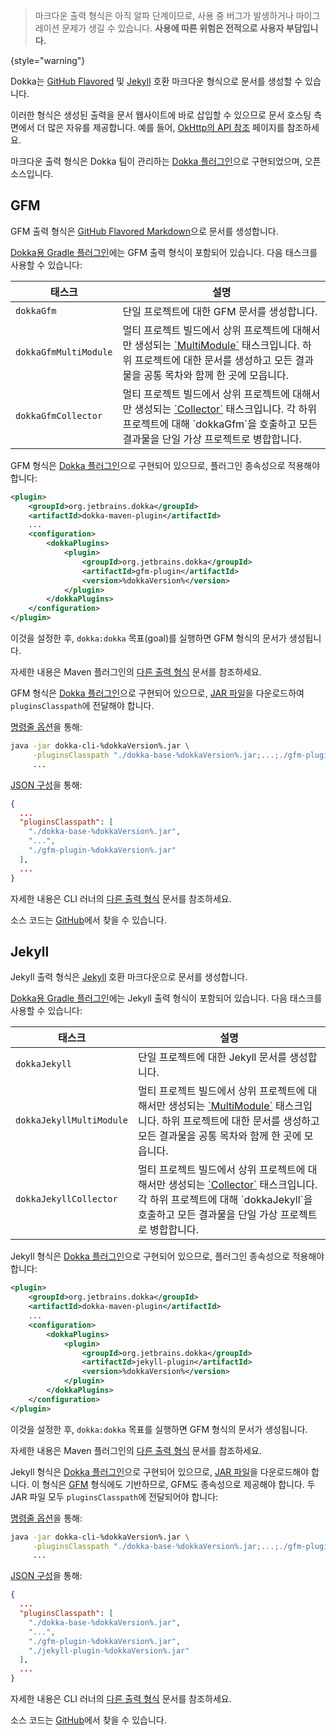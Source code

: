 [//]: # (title: 마크다운)

> 마크다운 출력 형식은 아직 알파 단계이므로, 사용 중 버그가 발생하거나 마이그레이션 문제가 생길 수 있습니다.
> **사용에 따른 위험은 전적으로 사용자 부담입니다.**
>
{style="warning"}

Dokka는 [GitHub Flavored](#gfm) 및 [Jekyll](#jekyll) 호환 마크다운 형식으로 문서를 생성할 수 있습니다.

이러한 형식은 생성된 출력을 문서 웹사이트에 바로 삽입할 수 있으므로 문서 호스팅 측면에서 더 많은 자유를 제공합니다. 예를 들어, [OkHttp의 API 참조](https://square.github.io/okhttp/5.x/okhttp/okhttp3/) 페이지를 참조하세요.

마크다운 출력 형식은 Dokka 팀이 관리하는 [Dokka 플러그인](dokka-plugins.md)으로 구현되었으며, 오픈 소스입니다.

## GFM

GFM 출력 형식은 [GitHub Flavored Markdown](https://github.github.com/gfm/)으로 문서를 생성합니다.

<tabs group="build-script">
<tab title="Gradle" group-key="kotlin">

[Dokka용 Gradle 플러그인](dokka-gradle.md)에는 GFM 출력 형식이 포함되어 있습니다. 다음 태스크를 사용할 수 있습니다:

| **태스크**              | **설명**                                                                                                                                                                                                                         |
|-----------------------|-----------------------------------------------------------------------------------------------------------------------------------------------------------------------------------------------------------------------------------------|
| `dokkaGfm`            | 단일 프로젝트에 대한 GFM 문서를 생성합니다.                                                                                                                                                                                       |
| `dokkaGfmMultiModule` | 멀티 프로젝트 빌드에서 상위 프로젝트에 대해서만 생성되는 [\`MultiModule\`](dokka-gradle.md#multi-project-builds) 태스크입니다. 하위 프로젝트에 대한 문서를 생성하고 모든 결과물을 공통 목차와 함께 한 곳에 모읍니다. |
| `dokkaGfmCollector`   | 멀티 프로젝트 빌드에서 상위 프로젝트에 대해서만 생성되는 [\`Collector\`](dokka-gradle.md#collector-tasks) 태스크입니다. 각 하위 프로젝트에 대해 \`dokkaGfm\`을 호출하고 모든 결과물을 단일 가상 프로젝트로 병합합니다.                                |

</tab>
<tab title="Maven" group-key="groovy">

GFM 형식은 [Dokka 플러그인](dokka-plugins.md#apply-dokka-plugins)으로 구현되어 있으므로, 플러그인 종속성으로 적용해야 합니다:

```xml
<plugin>
    <groupId>org.jetbrains.dokka</groupId>
    <artifactId>dokka-maven-plugin</artifactId>
    ...
    <configuration>
        <dokkaPlugins>
            <plugin>
                <groupId>org.jetbrains.dokka</groupId>
                <artifactId>gfm-plugin</artifactId>
                <version>%dokkaVersion%</version>
            </plugin>
        </dokkaPlugins>
    </configuration>
</plugin>
```

이것을 설정한 후, `dokka:dokka` 목표(goal)를 실행하면 GFM 형식의 문서가 생성됩니다.

자세한 내용은 Maven 플러그인의 [다른 출력 형식](dokka-maven.md#other-output-formats) 문서를 참조하세요.

</tab>
<tab title="CLI" group-key="cli">

GFM 형식은 [Dokka 플러그인](dokka-plugins.md#apply-dokka-plugins)으로 구현되어 있으므로, [JAR 파일](https://repo1.maven.org/maven2/org/jetbrains/dokka/gfm-plugin/%dokkaVersion%/gfm-plugin-%dokkaVersion%.jar)을 다운로드하여 `pluginsClasspath`에 전달해야 합니다.

[명령줄 옵션](dokka-cli.md#run-with-command-line-options)을 통해:

```Bash
java -jar dokka-cli-%dokkaVersion%.jar \
     -pluginsClasspath "./dokka-base-%dokkaVersion%.jar;...;./gfm-plugin-%dokkaVersion%.jar" \
     ...
```

[JSON 구성](dokka-cli.md#run-with-json-configuration)을 통해:

```json
{
  ...
  "pluginsClasspath": [
    "./dokka-base-%dokkaVersion%.jar",
    "...",
    "./gfm-plugin-%dokkaVersion%.jar"
  ],
  ...
}
```

자세한 내용은 CLI 러너의 [다른 출력 형식](dokka-cli.md#other-output-formats) 문서를 참조하세요.

</tab>
</tabs>

소스 코드는 [GitHub](https://github.com/Kotlin/dokka/tree/%dokkaVersion%/dokka-subprojects/plugin-gfm)에서 찾을 수 있습니다.

## Jekyll

Jekyll 출력 형식은 [Jekyll](https://jekyllrb.com/) 호환 마크다운으로 문서를 생성합니다.

<tabs group="build-script">
<tab title="Gradle" group-key="kotlin">

[Dokka용 Gradle 플러그인](dokka-gradle.md)에는 Jekyll 출력 형식이 포함되어 있습니다. 다음 태스크를 사용할 수 있습니다:

| **태스크**                 | **설명**                                                                                                                                                                                                                         |
|--------------------------|-----------------------------------------------------------------------------------------------------------------------------------------------------------------------------------------------------------------------------------------|
| `dokkaJekyll`            | 단일 프로젝트에 대한 Jekyll 문서를 생성합니다.                                                                                                                                                                                    |
| `dokkaJekyllMultiModule` | 멀티 프로젝트 빌드에서 상위 프로젝트에 대해서만 생성되는 [\`MultiModule\`](dokka-gradle.md#multi-project-builds) 태스크입니다. 하위 프로젝트에 대한 문서를 생성하고 모든 결과물을 공통 목차와 함께 한 곳에 모읍니다. |
| `dokkaJekyllCollector`   | 멀티 프로젝트 빌드에서 상위 프로젝트에 대해서만 생성되는 [\`Collector\`](dokka-gradle.md#collector-tasks) 태스크입니다. 각 하위 프로젝트에 대해 \`dokkaJekyll\`을 호출하고 모든 결과물을 단일 가상 프로젝트로 병합합니다.                             |

</tab>
<tab title="Maven" group-key="groovy">

Jekyll 형식은 [Dokka 플러그인](dokka-plugins.md#apply-dokka-plugins)으로 구현되어 있으므로, 플러그인 종속성으로 적용해야 합니다:

```xml
<plugin>
    <groupId>org.jetbrains.dokka</groupId>
    <artifactId>dokka-maven-plugin</artifactId>
    ...
    <configuration>
        <dokkaPlugins>
            <plugin>
                <groupId>org.jetbrains.dokka</groupId>
                <artifactId>jekyll-plugin</artifactId>
                <version>%dokkaVersion%</version>
            </plugin>
        </dokkaPlugins>
    </configuration>
</plugin>
```

이것을 설정한 후, `dokka:dokka` 목표를 실행하면 GFM 형식의 문서가 생성됩니다.

자세한 내용은 Maven 플러그인의 [다른 출력 형식](dokka-maven.md#other-output-formats) 문서를 참조하세요.

</tab>
<tab title="CLI" group-key="cli">

Jekyll 형식은 [Dokka 플러그인](dokka-plugins.md#apply-dokka-plugins)으로 구현되어 있으므로, [JAR 파일](https://repo1.maven.org/maven2/org/jetbrains/dokka/jekyll-plugin/%dokkaVersion%/jekyll-plugin-%dokkaVersion%.jar)을 다운로드해야 합니다. 이 형식은 [GFM](#gfm) 형식에도 기반하므로, GFM도 종속성으로 제공해야 합니다. 두 JAR 파일 모두 `pluginsClasspath`에 전달되어야 합니다:

[명령줄 옵션](dokka-cli.md#run-with-command-line-options)을 통해:

```Bash
java -jar dokka-cli-%dokkaVersion%.jar \
     -pluginsClasspath "./dokka-base-%dokkaVersion%.jar;...;./gfm-plugin-%dokkaVersion%.jar;./jekyll-plugin-%dokkaVersion%.jar" \
     ...
```

[JSON 구성](dokka-cli.md#run-with-json-configuration)을 통해:

```json
{
  ...
  "pluginsClasspath": [
    "./dokka-base-%dokkaVersion%.jar",
    "...",
    "./gfm-plugin-%dokkaVersion%.jar",
    "./jekyll-plugin-%dokkaVersion%.jar"
  ],
  ...
}
```

자세한 내용은 CLI 러너의 [다른 출력 형식](dokka-cli.md#other-output-formats) 문서를 참조하세요.

</tab>
</tabs>

소스 코드는 [GitHub](https://github.com/Kotlin/dokka/tree/%dokkaVersion%/dokka-subprojects/plugin-jekyll)에서 찾을 수 있습니다.